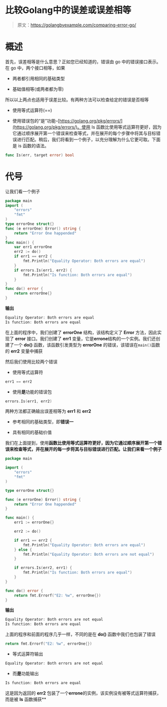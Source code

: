 # 比较Golang中的误差或误差相等

> 原文：<https://golangbyexample.com/comparing-error-go/>

# **概述**

首先，误差相等是什么意思？正如您已经知道的，错误由 go 中的错误接口表示。在 go 中，两个接口相等，如果

*   两者都引用相同的基础类型

*   基础值相等(或两者都为零)

所以以上两点也适用于误差比较。有两种方法可以检查给定的错误是否相等

*   使用等式运算符(==)

*   使用错误包的“是”功能–[https://golang.org/pkg/errors/](https://golang.org/pkg/errors/)。使用 Is 函数比使用等式运算符更好，因为它通过顺序展开第一个错误来检查等式，并在展开的每个步骤中将其与目标错误进行匹配。稍后，我们将看到一个例子，以充分理解为什么它更可取。下面是 is 函数的语法。

```go
func Is(err, target error) bool
```

# **代号**

让我们看一个例子

```go
package main
import (
    "errors"
    "fmt"
)
type errorOne struct{}
func (e errorOne) Error() string {
    return "Error One happended"
}
func main() {
    var err1 errorOne
    err2 := do()
    if err1 == err2 {
        fmt.Println("Equality Operator: Both errors are equal")
    }
    if errors.Is(err1, err2) {
        fmt.Println("Is function: Both errors are equal")
    }
}
func do() error {
    return errorOne{}
}
```

**输出**

```go
Equality Operator: Both errors are equal
Is function: Both errors are equal
```

在上面的程序中，我们创建了 **errorOne** 结构，该结构定义了 **Error** 方法，因此实现了 **error** 接口。我们创建了 **err1** 变量，它是**errone**结构的一个实例。我们还创建了一个 **do()** 函数，该函数引发类型为 **errorOne** 的错误，该错误在`main()`函数的 **err2** 变量中捕获

然后我们使用比较两个错误

*   使用等式运算符

```go
err1 == err2
```

*   使用**是**功能的错误包

```go
errors.Is(err1, err2)
```

两种方法都正确输出误差相等为 **err1** 和 **err2**

*   参考相同的基础类型，即**错误一**

*   具有相同的基础价值

我们在上面提到，使用**函数比使用等式运算符更好，因为它通过顺序展开第一个错误来检查等式，并在展开的每一步将其与目标错误进行匹配。让我们来看一个例子**

```go
package main

import (
	"errors"
	"fmt"
)

type errorOne struct{}

func (e errorOne) Error() string {
	return "Error One happended"
}

func main() {
	err1 := errorOne{}

	err2 := do()

	if err1 == err2 {
		fmt.Println("Equality Operator: Both errors are equal")
	} else {
		fmt.Println("Equality Operator: Both errors are not equal")
	}

	if errors.Is(err2, err1) {
		fmt.Println("Is function: Both errors are equal")
	}
}

func do() error {
	return fmt.Errorf("E2: %w", errorOne{})
}
```

**输出**

```go
Equality Operator: Both errors are not equal
Is function: Both errors are equal
```

上面的程序和前面的程序几乎一样，不同的是在 **do()** 函数中我们也包装了错误

```go
return fmt.Errorf("E2: %w", errorOne{})
```

*   等式运算符输出

```go
Equality Operator: Both errors are not equal
```

*   而**是**功能输出

```go
Is function: Both errors are equal
```

这是因为返回的 **err2** 包装了一个**errone**的实例，该实例没有被等式运算符捕获，而是被 **Is** 函数捕获**